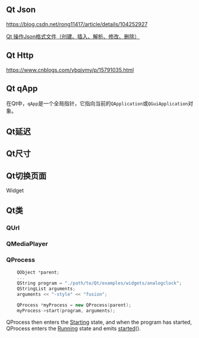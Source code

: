 ## Qt Json

https://blog.csdn.net/rong11417/article/details/104252927

[Qt 操作Json格式文件（创建、插入、解析、修改、删除）](https://blog.csdn.net/cpp_learner/article/details/118421096)

## Qt Http

https://www.cnblogs.com/ybqjymy/p/15791035.html



## Qt qApp

在Qt中，`qApp`是一个全局指针，它指向当前的`QApplication`或`QGuiApplication`对象。

[](https://blog.csdn.net/qq_21438461/article/details/131830930)



## Qt延迟

[](https://liucjy.blog.csdn.net/article/details/132916934)



## Qt尺寸

[](https://zhuanlan.zhihu.com/p/28972208)



## Qt切换页面

Widget[](https://blog.csdn.net/xiaopei_yan/article/details/106693065)



## Qt类

### QUrl

[](https://blog.csdn.net/u012260238/article/details/53944984)

### QMediaPlayer

[](https://blog.csdn.net/zhaoyun_zzz/article/details/90290552)



### QProcess

~~~c++
    QObject *parent;
    ...
    QString program = "./path/to/Qt/examples/widgets/analogclock";
    QStringList arguments;
    arguments << "-style" << "fusion";

    QProcess *myProcess = new QProcess(parent);
    myProcess->start(program, arguments);
~~~

QProcess then enters the [Starting](https://doc.qt.io/qt-5/qprocess.html#ProcessState-enum) state, and when the program has started, QProcess enters the [Running](https://doc.qt.io/qt-5/qprocess.html#ProcessState-enum) state and emits [started](https://doc.qt.io/qt-5/qprocess.html#started)().

[](https://blog.csdn.net/lizhong2008/article/details/136840521)

[](http://qt5.digitser.top/5.15/zh-CN/qprocess.html)
